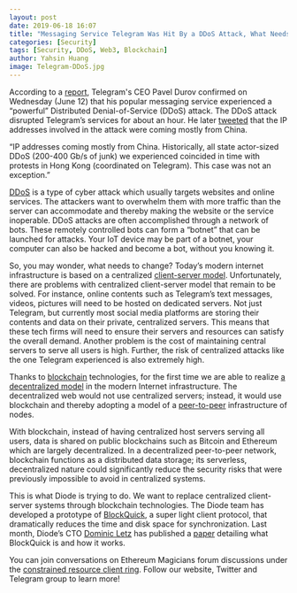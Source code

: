 ```yaml
---
layout: post
date: 2019-06-18 16:07
title: "Messaging Service Telegram Was Hit By a DDoS Attack, What Needs to Change?"
categories: [Security]
tags: [Security, DDoS, Web3, Blockchain]
author: Yahsin Huang
image: Telegram-DDoS.jpg
---
```


According to a [report](https://www.reuters.com/article/us-telegram-cyber/messaging-service-telegram-ceo-points-to-china-as-likely-origin-of-cyber-attack-idUSKCN1TE0S5), Telegram's CEO Pavel Durov confirmed on Wednesday (June 12) that his popular messaging service experienced a “powerful” Distributed Denial-of-Service (DDoS) attack. The DDoS attack disrupted Telegram’s services for about an hour. He later [tweeted](https://twitter.com/durov/status/1138942773430804480) that the IP addresses involved in the attack were coming mostly from China. 

“IP addresses coming mostly from China. Historically, all state actor-sized DDoS (200-400 Gb/s of junk) we experienced coincided in time with protests in Hong Kong (coordinated on Telegram). This case was not an exception.”

[DDoS](https://www.cloudflare.com/learning/ddos/what-is-a-ddos-attack/) is a type of cyber attack which usually targets websites and online services. The attackers want to overwhelm them with more traffic than the server can accommodate and thereby making the website or the service inoperable. DDoS attacks are often accomplished through a network of bots. These remotely controlled bots can form a “botnet” that can be launched for attacks. Your IoT device may be part of a botnet, your computer can also be hacked and become a bot, without you knowing it.

So, you may wonder, what needs to change? Today’s modern internet infrastructure is based on a centralized [client-server model](https://en.wikipedia.org/wiki/Client–server_model). Unfortunately, there are problems with centralized client-server model that remain to be solved. For instance, online contents such as Telegram’s text messages, videos, pictures will need to be hosted on dedicated servers. Not just Telegram, but currently most social media platforms are storing their contents and data on their private, centralized servers. This means that these tech firms will need to ensure their servers and resources can satisfy the overall demand. Another problem is the cost of maintaining central servers to serve all users is high. Further, the risk of centralized attacks like the one Telegram experienced is also extremely high.

Thanks to [blockchain](https://en.wikipedia.org/wiki/Blockchain) technologies, for the first time we are able to realize [a decentralized model](https://diode.io/dpki/how-decentralized-public-key-infrastructure-will-be-the-future-for-the-web-19148/) in the modern Internet infrastructure. The decentralized web would not use centralized servers; instead, it would use blockchain and thereby adopting a model of a [peer-to-peer](https://en.wikipedia.org/wiki/Peer-to-peer) infrastructure of nodes. 

With blockchain, instead of having centralized host servers serving all users, data is shared on public blockchains such as Bitcoin and Ethereum which are largely decentralized. In a decentralized peer-to-peer network, blockchain functions as a distributed data storage; its serverless, decentralized nature could significantly reduce the security risks that were previously impossible to avoid in centralized systems. 

This is what Diode is trying to do. We want to replace centralized client-server systems through blockchain technologies. The Diode team has developed a prototype of [BlockQuick](https://diode.io/burning-platform-pki/blockquick-super-light-blockchain-client-for-trustless-time-19144/), a super light client protocol, that dramatically reduces the time and disk space for synchronization. Last month, Diode’s CTO [Dominic Letz](https://twitter.com/dominicletz) has published a [paper](https://eprint.iacr.org/2019/579.pdf) detailing what BlockQuick is and how it works. 

You can join conversations on Ethereum Magicians forum discussions under the [constrained resource client ring](https://ethereum-magicians.org/c/working-groups/constrained-resource-client-ring). Follow our website, Twitter and Telegram group to learn more!